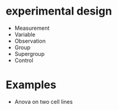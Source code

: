# experimental design

* Measurement
* Variable
* Observation
* Group
* Supergroup
* Control


# Examples

* Anova on two cell lines
